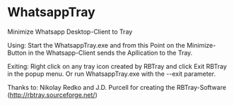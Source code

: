 # WhatsappTray
Minimize Whatsapp Desktop-Client to Tray

Using:
Start the WhatsappTray.exe and from this Point on the Minimize-Button in the Whatsapp-Client sends the Apllication to the Tray.

Exiting:
Right click on any tray icon created by RBTray and click Exit RBTray in the
popup menu.  Or run WhatsappTray.exe with the --exit parameter.

Thanks to:
Nikolay Redko and J.D. Purcell for creating the RBTray-Software (http://rbtray.sourceforge.net/)